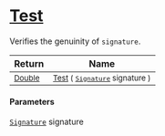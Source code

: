 # [Test](./Verifier-100664171.md)

Verifies the genuinity of `signature`.

| Return | Name | 
| --- | --- | 
| <sub>[Double](https://docs.microsoft.com/en-us/dotnet/api/System.Double)</sub>| <sub>[Test](./Verifier-100664171.md) ( [`Signature`](./../../Signature.md) signature )</sub>| <br>


#### Parameters
[`Signature`](./../../Signature.md) signature